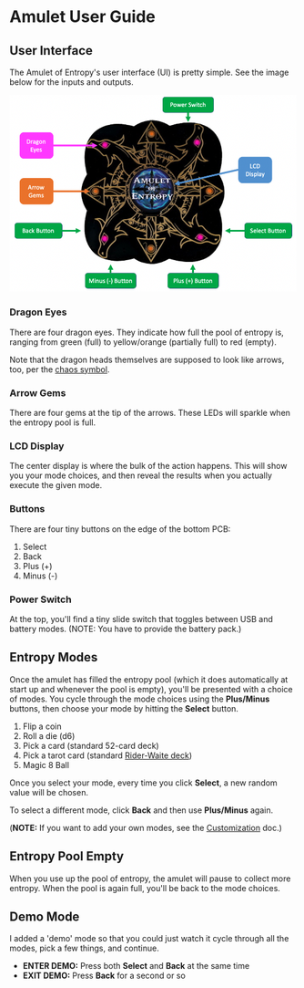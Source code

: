 # Amulet User Guide



## User Interface

The Amulet of Entropy's user interface (UI) is pretty simple. See the image below for the inputs and outputs.

![Amulet UI](images/amulet-UI.png)

### Dragon Eyes

There are four dragon eyes. They indicate how full the pool of entropy is, ranging from green (full) to yellow/orange (partially full) to red (empty).

Note that the dragon heads themselves are supposed to look like arrows, too, per the [chaos symbol](https://en.wikipedia.org/wiki/Symbol_of_Chaos).

### Arrow Gems

There are four gems at the tip of the arrows. These LEDs will sparkle when the entropy pool is full.

### LCD Display

The center display is where the bulk of the action happens. This will show you your mode choices, and then reveal the results when you actually execute the given mode.

### Buttons

There are four tiny buttons on the edge of the bottom PCB:

1. Select
2. Back
3. Plus (+)
4. Minus (-)

### Power Switch

At the top, you'll find a tiny slide switch that toggles between USB and battery modes. (NOTE: You have to provide the battery pack.)

## Entropy Modes

Once the amulet has filled the entropy pool (which it does automatically at start up and whenever the pool is empty), you'll be presented with a choice of modes. You cycle through the mode choices using the **Plus/Minus** buttons, then choose your mode by hitting the **Select** button.

1. Flip a coin
2. Roll a die (d6)
3. Pick a card (standard 52-card deck)
4. Pick a tarot card (standard [Rider-Waite deck](https://en.wikipedia.org/wiki/Rider%E2%80%93Waite_tarot_deck))
5. Magic 8 Ball

Once you select your mode, every time you click **Select**, a new random value will be chosen.

To select a different mode, click **Back** and then use **Plus/Minus** again.

(**NOTE:** If you want to add your own modes, see the [Customization](Customize.md) doc.)

## Entropy Pool Empty

When you use up the pool of entropy, the amulet will pause to collect more entropy. When the pool is again full, you'll be back to the mode choices.

## Demo Mode

I added a 'demo' mode so that you could just watch it cycle through all the modes, pick a few things, and continue.

* **ENTER DEMO:** Press both **Select** and **Back** at the same time
* **EXIT DEMO:** Press **Back** for a second or so
